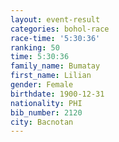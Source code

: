 ```yaml
---
layout: event-result 
categories: bohol-race 
race-time: '5:30:36'
ranking: 50
time: 5:30:36
family_name: Bumatay
first_name: Lilian
gender: Female
birthdate: 1900-12-31
nationality: PHI
bib_number: 2120
city: Bacnotan
---
```

